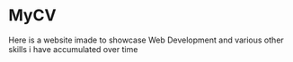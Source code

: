 # MyCV
Here is a website imade to showcase Web Development and various other skills i have accumulated over time
